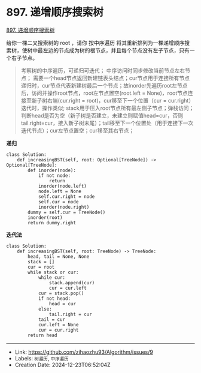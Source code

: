 # 897. 递增顺序搜索树

[897. 递增顺序搜索树](https://leetcode.cn/problems/increasing-order-search-tree/)

给你一棵二叉搜索树的 root ，请你 按中序遍历 将其重新排列为一棵递增顺序搜索树，使树中最左边的节点成为树的根节点，并且每个节点没有左子节点，只有一个右子节点。

> 考察树的中序遍历，可递归可迭代；
> 中序访问时同步修改当前节点左右节点；
> 需要一个head节点返回新建链表头结点；cur节点用于连接所有节点
> 递归时，cur节点代表新建树最后一个节点；故inorder先遍历root左节点后，访问并操作root节点，root左节点置空(root.left = None)，root节点连接至新子树右端(cur.right = root)，cur移至下一个位置（cur = cur.right）
> 迭代时，操作类似; stack用于压入root节点所有最左侧子节点；弹栈访问；判断head是否为空（新子树是否建立，未建立则赋值head=cur，否则tail.right=cur，接入新子树末尾）；tail移至下一个位置处（用于连接下一次迭代节点）；cur左节点置空；cur移至其右节点；

**递归**
```
class Solution:
    def increasingBST(self, root: Optional[TreeNode]) -> Optional[TreeNode]:
        def inorder(node):
            if not node:
                return
            inorder(node.left)
            node.left = None
            self.cur.right = node
            self.cur = node
            inorder(node.right)
        dummy = self.cur = TreeNode()
        inorder(root)
        return dummy.right
```

**迭代法**
```
class Solution:
    def increasingBST(self, root: TreeNode) -> TreeNode:
        head, tail = None, None
        stack = []
        cur = root
        while stack or cur:
            while cur:
                stack.append(cur)
                cur = cur.left
            cur = stack.pop()
            if not head:
                head = cur
            else:
                tail.right = cur
            tail = cur
            cur.left = None
            cur = cur.right
        return head
```

---

* Link: https://github.com/zihaozhu93/Algorithm/issues/9
* Labels: `树遍历`, `中序遍历`
* Creation Date: 2024-12-23T06:52:04Z
